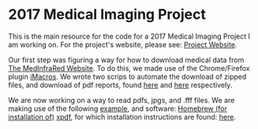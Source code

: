 # 2017 Medical Imaging Project

This is the main resource for the code for a 2017 Medical Imaging Project I am working on. For the project's website, please see: [Project Website](https://jmostovoy.github.io/ml/). 

Our first step was figuring a way for how to download medical data from [The MedInfraRed Website](http://medinfrared.com/). To do this, we made use of the Chrome/Firefox plugin [iMacros](https://imacros.net/overview/). We wrote two scrips to automate the download of zipped files, and download of pdf reports, found [here](https://github.com/jmostovoy/Medical_Imaging/blob/master/red_download.java) and [here](https://github.com/jmostovoy/Medical_Imaging/blob/master/white_download.java) respectively.

We are now working on a way to read pdfs, jpgs, and .fff files. We are making use of the following [example](http://data.library.virginia.edu/reading-pdf-files-into-r-for-text-mining/), and software: [Homebrew (for installation of)](https://brew.sh/) [xpdf](http://www.foolabs.com/xpdf/download.html), for which installation instructions are found: [here](https://apple.stackexchange.com/questions/171003/install-xpdf-in-mac-os).